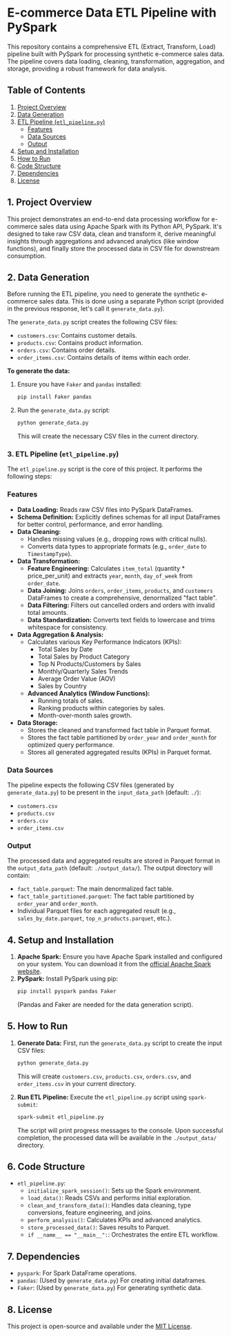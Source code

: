 # E-commerce Data ETL Pipeline with PySpark

This repository contains a comprehensive ETL (Extract, Transform, Load) pipeline built with PySpark for processing synthetic e-commerce sales data. The pipeline covers data loading, cleaning, transformation, aggregation, and storage, providing a robust framework for data analysis.

## Table of Contents

1.  [Project Overview](#project-overview)
2.  [Data Generation](#data-generation)
3.  [ETL Pipeline (`etl_pipeline.py`)](#etl-pipeline-etl_pipeline.py)
    *   [Features](#features)
    *   [Data Sources](#data-sources)
    *   [Output](#output)
4.  [Setup and Installation](#setup-and-installation)
5.  [How to Run](#how-to-run)
6.  [Code Structure](#code-structure)
7.  [Dependencies](#dependencies)
8.  [License](#license)

## 1. Project Overview

This project demonstrates an end-to-end data processing workflow for e-commerce sales data using Apache Spark with its Python API, PySpark. It's designed to take raw CSV data, clean and transform it, derive meaningful insights through aggregations and advanced analytics (like window functions), and finally store the processed data in CSV file for downstream consumption.

## 2. Data Generation

Before running the ETL pipeline, you need to generate the synthetic e-commerce sales data. This is done using a separate Python script (provided in the previous response, let's call it `generate_data.py`).

The `generate_data.py` script creates the following CSV files:

*   `customers.csv`: Contains customer details.
*   `products.csv`: Contains product information.
*   `orders.csv`: Contains order details.
*   `order_items.csv`: Contains details of items within each order.

**To generate the data:**

1.  Ensure you have `Faker` and `pandas` installed:
    ```bash
    pip install Faker pandas
    ```
2.  Run the `generate_data.py` script:
    ```bash
    python generate_data.py
    ```
    This will create the necessary CSV files in the current directory.

### 3. ETL Pipeline (`etl_pipeline.py`)

The `etl_pipeline.py` script is the core of this project. It performs the following steps:

### Features

*   **Data Loading:** Reads raw CSV files into PySpark DataFrames.
*   **Schema Definition:** Explicitly defines schemas for all input DataFrames for better control, performance, and error handling.
*   **Data Cleaning:**
    *   Handles missing values (e.g., dropping rows with critical nulls).
    *   Converts data types to appropriate formats (e.g., `order_date` to `TimestampType`).
*   **Data Transformation:**
    *   **Feature Engineering:** Calculates `item_total` (quantity * price_per_unit) and extracts `year`, `month`, `day_of_week` from `order_date`.
    *   **Data Joining:** Joins `orders`, `order_items`, `products`, and `customers` DataFrames to create a comprehensive, denormalized "fact table".
    *   **Data Filtering:** Filters out cancelled orders and orders with invalid total amounts.
    *   **Data Standardization:** Converts text fields to lowercase and trims whitespace for consistency.
*   **Data Aggregation & Analysis:**
    *   Calculates various Key Performance Indicators (KPIs):
        *   Total Sales by Date
        *   Total Sales by Product Category
        *   Top N Products/Customers by Sales
        *   Monthly/Quarterly Sales Trends
        *   Average Order Value (AOV)
        *   Sales by Country
    *   **Advanced Analytics (Window Functions):**
        *   Running totals of sales.
        *   Ranking products within categories by sales.
        *   Month-over-month sales growth.
*   **Data Storage:**
    *   Stores the cleaned and transformed fact table in Parquet format.
    *   Stores the fact table partitioned by `order_year` and `order_month` for optimized query performance.
    *   Stores all generated aggregated results (KPIs) in Parquet format.

### Data Sources

The pipeline expects the following CSV files (generated by `generate_data.py`) to be present in the `input_data_path` (default: `./`):

*   `customers.csv`
*   `products.csv`
*   `orders.csv`
*   `order_items.csv`

### Output

The processed data and aggregated results are stored in Parquet format in the `output_data_path` (default: `./output_data/`). The output directory will contain:

*   `fact_table.parquet`: The main denormalized fact table.
*   `fact_table_partitioned.parquet`: The fact table partitioned by `order_year` and `order_month`.
*   Individual Parquet files for each aggregated result (e.g., `sales_by_date.parquet`, `top_n_products.parquet`, etc.).

## 4. Setup and Installation

1.  **Apache Spark:** Ensure you have Apache Spark installed and configured on your system. You can download it from the [official Apache Spark website](https://spark.apache.org/downloads.html).
2.  **PySpark:** Install PySpark using pip:
    ```bash
    pip install pyspark pandas Faker
    ```
    (Pandas and Faker are needed for the data generation script).

## 5. How to Run

1.  **Generate Data:** First, run the `generate_data.py` script to create the input CSV files:
    ```bash
    python generate_data.py
    ```
    This will create `customers.csv`, `products.csv`, `orders.csv`, and `order_items.csv` in your current directory.

2.  **Run ETL Pipeline:** Execute the `etl_pipeline.py` script using `spark-submit`:
    ```bash
    spark-submit etl_pipeline.py
    ```

    The script will print progress messages to the console. Upon successful completion, the processed data will be available in the `./output_data/` directory.

## 6. Code Structure

*   `etl_pipeline.py`:
    *   `initialize_spark_session()`: Sets up the Spark environment.
    *   `load_data()`: Reads CSVs and performs initial exploration.
    *   `clean_and_transform_data()`: Handles data cleaning, type conversions, feature engineering, and joins.
    *   `perform_analysis()`: Calculates KPIs and advanced analytics.
    *   `store_processed_data()`: Saves results to Parquet.
    *   `if __name__ == "__main__":`: Orchestrates the entire ETL workflow.

## 7. Dependencies

*   `pyspark`: For Spark DataFrame operations.
*   `pandas`: (Used by `generate_data.py`) For creating initial dataframes.
*   `Faker`: (Used by `generate_data.py`) For generating synthetic data.

## 8. License

This project is open-source and available under the [MIT License](LICENSE).
